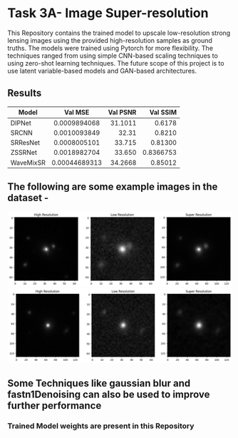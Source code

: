 
# Task 3A-  Image Super-resolution 


This Repository contains the trained model to upscale low-resolution strong lensing images using the provided high-resolution samples as ground truths. The models were trained using Pytorch for more flexibility.
The techniques ranged from using simple CNN-based scaling techniques to using zero-shot learning techniques.
The future scope of this project is to use latent variable-based models and GAN-based architectures.

## Results
 
| Model   |     Val MSE      |  Val PSNR | Val SSIM |
|----------|:-------------:|------:|------:|
| DIPNet |  0.0009894068 | 31.1011 | 0.6178 |
| SRCNN |  0.0010093849 | 32.31 | 0.8210 |
| SRResNet | 0.0008005101 | 33.715 |  0.81300 |
| ZSSRNet | 0.0018982704 | 33.650 | 0.8366753 |
| WaveMixSR |  0.00044689313 | 34.2668 |  0.85012 |

## The following are some example images in the dataset - 

![alt text](https://github.com/arnesh2212/DeepLense/blob/main/Task3B%20-%20RealiImages%20SuperResolution/eg1.png)
![alt text](https://github.com/arnesh2212/DeepLense/blob/main/Task3B%20-%20RealiImages%20SuperResolution/eg2.png)

## Some Techniques like gaussian blur and fastn1Denoising can also be used to improve further performance



### Trained Model weights are present in this Repository

